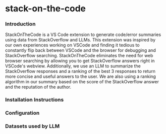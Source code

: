 # stack-on-the-code
### Introduction
StackOnTheCode is a VS Code extension to generate code/error summaries using data from StackOverflow and LLMs. This extension was inspired by our own experiences working on VSCode and finding it tedious to constantly flip back between VSCode and the browser for debugging and StackOverflow searching. StackOnTheCode eliminates the need for web browser searching by allowing you to get StackOverflow answers right in VSCode's webview. Additionally, we use an LLM to summarize the StackOverflow responses and a ranking of the best 3 responses to return more concise and useful answers to the user. We are also using a ranking algorithm in our summary based on the score of the StackOverflow answer and the reputation of the author. 
### Installation Instructions
### Configuration
### Datasets used by LLM
